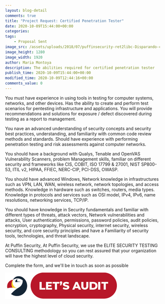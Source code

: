 ```yaml
---
layout: blog-detail
comments: true 
title: "Project Request: Certified Penetration Tester"
date: 2020-10-09T15:44:00+00:00
categories:
tags:
    - Proposal Sent
image_src: /assets/uploads/2018/07/puffinsecurity-ret2libc-Disparando-con-su-propia-pistola.jpg
image_height: 1280
image_width: 1920
author: Maria Montoya
description: The abilities required for certified penetration tester
publish_time: 2020-10-09T15:44:00+00:00
modified_time: 2020-10-09T12:44:16+00:00
comments_value: 0
---
```


You must have experience in using tools in testing for computer systems, networks, and other devices. Has the ability to create and perform test scenarios for pentesting infrastructure and applications. You
will provide recommendations and solutions for exposure / defect discovered during testing as a report to management.

You nave an advanced understanding of security concepts and security best practices, understanding, and familiarity with common code review methods and standards. Should have experience with
performing penetration testing and risk assessments against computer networks.

You should have a background with Qualys, Tenable and OpenVAS Vulnerability Scanners, problem Management skills, familiar on different security and frameworks like CIS, COBIT, ISO 17799 & 27001,
NIST SP800-53, ITIL v2, HIPAA, FFIEC, NERC-CIP, PCI-DSS, OWASP.

You should have advanced Windows, Network knowledge in infrastructures such as VPN, LAN, WAN, wireless network, network topologies, and access methods. Knowledge in hardware such as switches,
routers, media types. Knowledge in protocols and services such as OSI model, IPv4, IPv6, name resolutions, networking services, TCP/IP.

You should have knowledge in Security fundamentals and familiar with different types of threats, attack vectors, Network vulnerabilities and attacks, User authentication, permissions, password policies, audit
policies, encryption, cryptography, Physical security, internet security, wireless security, and core security principles and have a Familiarity of security tools, technologies, and threat landscape.

At Puffin Security, At Puffin Security, we use the ELITE SECURITY TESTING CONSULTING methodology so you can rest assured that your organization will have the highest level of cloud security. 

Complete the form, and we'll be in touch as soon as possible

[![Lets Audit Button](/assets/uploads/2023/01/Puffin-security-blog-button-lest-audit-2.jpg 'lets Audit Button')](https://hub.puffinsecurity.com/quote)
